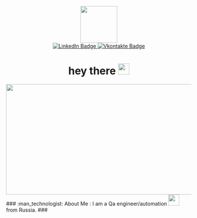 
<div id="header" align="center">
  <img src="https://media.giphy.com/media/M9gbBd9nbDrOTu1Mqx/giphy.gif" width="100"/>
</div>
<div id="badges" align="center">
  <a href="your-linkedin-URL">
    <img src="https://img.shields.io/badge/LinkedIn-blue?style=for-the-badge&logo=linkedin&logoColor=white" alt="LinkedIn Badge"/>
  </a>
  <a href="https://vk.com/t1mbeer">
    <img src="https://img.shields.io/badge/Vkontakte-blue?style=for-the-badge&logo=Vkontakte&logoColor=white" alt="Vkontakte Badge"/>
  </a>
  </div>
<div align="center">
  <img src="https://komarev.com/ghpvc/?username=t1murgareev&style=flat-square&color=blue" alt=""/>
  <h1>
  hey there
  <img src="https://media.giphy.com/media/hvRJCLFzcasrR4ia7z/giphy.gif" width="30px"/>
  </h1>
  </div>
  <div align="center">
  <img src="https://media.giphy.com/media/dWesBcTLavkZuG35MI/giphy.gif" width="600" height="300"/>
</div>
### :man_technologist: About Me : I am a Qa engineer/automation <img src="https://media.giphy.com/media/WUlplcMpOCEmTGBtBW/giphy.gif" width="30"> from Russia. ###

    




